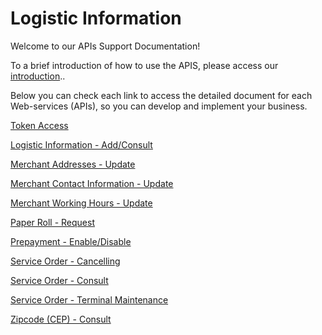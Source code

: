 
# Logistic Information

Welcome to our APIs Support Documentation!

To a brief introduction of how to use the APIS, please access our [introduction](?path=docs/english/digitalSolutions/APIs-Introduction.md)..

Below you can check each link to access the detailed document for each Web-services (APIs), so you can develop and implement your business.

[Token Access](../api/?type=post&path=/token/)

[Logistic Information - Add/Consult](../api/?type=post&path=/bwa/dados-logistica)

[Merchant Addresses - Update](../api/?type=post&path=/bwa/wsm/merchantinformation/address/updateAddress)

[Merchant Contact Information - Update](../api/?type=post&path=/bwa/wsm/merchantinformation/contact/updateContactInformation)

[Merchant Working Hours - Update](../api/?type=post&path=/bwa/wsm/merchantinformation/workingHours/updateWorkingHours)

[Paper Roll - Request](../api/?type=get&path=/bwa/solicitabobina/{instituicao}/{merchant}/{logico})

[Prepayment - Enable/Disable](../api/?type=post&path=/bwa/wsm/fundingtools/prepayFlag/updatePrepayFlag)

[Service Order - Cancelling](../api/?type=post&path=/bwa/wsm/devicerequest/canceloperation/processCancelOperationRequest)

[Service Order - Consult](../api/?type=get&path=/bwa/consultaos/{instituicao}/{numeroMerchant})

[Service Order - Terminal Maintenance](../api/?type=post&path=/bwa/wsm/fundingtools/prepayFlag/updatePrepayFlag)

[Zipcode (CEP) - Consult](../api/?type=get&path=/bwa/cep-service/cep/{cep})


